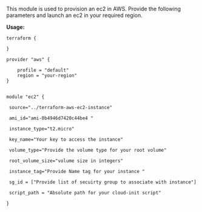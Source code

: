 This module is used to provision an ec2 in AWS. Provide the following parameters and launch an ec2 in your required region.

**Usage:**
```hcl
terraform {

}

provider "aws" {

    profile = "default"
    region = "your-region"
}


module "ec2" {

 source="../terraform-aws-ec2-instance"
 
 ami_id="ami-0b4946d7420c44be4 "  
 
 instance_type="t2.micro"
 
 key_name="Your key to access the instance"
 
 volume_type="Provide the volume type for your root volume"
 
 root_volume_size="volume size in integers"
 
 instance_tag="Provide Name tag for your instance "
 
 sg_id = ["Provide list of secuirty group to associate with instance"]
 
 script_path = "Absolute path for your cloud-init script"  
 
}
```
